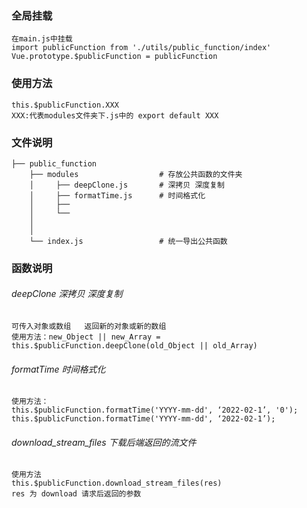 ### 全局挂载
    在main.js中挂载
    import publicFunction from './utils/public_function/index'
    Vue.prototype.$publicFunction = publicFunction
### 使用方法
    this.$publicFunction.XXX
    XXX:代表modules文件夹下.js中的 export default XXX
### 文件说明
    ├── public_function                        
        ├── modules                  # 存放公共函数的文件夹
        │     ├── deepClone.js       # 深拷贝 深度复制
        │     ├── formatTime.js      # 时间格式化
        │     ├──           
        │     └── 
        │ 
        │ 
        └── index.js                 # 统一导出公共函数

### 函数说明

###### deepClone 深拷贝 深度复制
    可传入对象或数组   返回新的对象或新的数组
    使用方法：new_Object || new_Array = this.$publicFunction.deepClone(old_Object || old_Array)

###### formatTime 时间格式化
    使用方法：
    this.$publicFunction.formatTime('YYYY-mm-dd', ‘2022-02-1’, '0');
    this.$publicFunction.formatTime('YYYY-mm-dd', ‘2022-02-1’);

###### download_stream_files 下载后端返回的流文件
    使用方法
    this.$publicFunction.download_stream_files(res)
    res 为 download 请求后返回的参数
